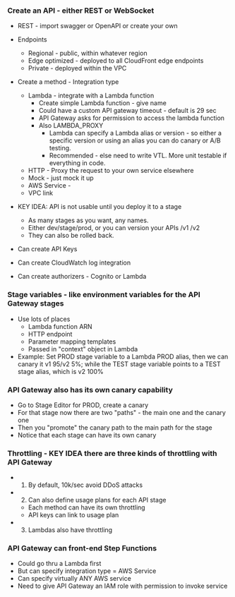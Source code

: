 ### Create an API - either REST or WebSocket
- REST - import swagger or OpenAPI or create your own
- Endpoints
  - Regional - public, within whatever region
  - Edge optimized - deployed to all CloudFront edge endpoints
  - Private - deployed within the VPC

- Create a method - Integration type
  - Lambda - integrate with a Lambda function
    - Create simple Lambda function - give name
    - Could have a custom API gateway timeout - default is 29 sec
    - API Gateway asks for permission to access the lambda function
    - Also LAMBDA_PROXY
      - Lambda can specify a Lambda alias or version - so either a specific version or using an alias you can do canary or A/B testing.
      - Recommended - else need to write VTL. More unit testable if everything in code.
  - HTTP - Proxy the request to your own service elsewhere
  - Mock - just mock it up
  - AWS Service - 
  - VPC link
- KEY IDEA: API is not usable until you deploy it to a stage 
  - As many stages as you want, any names.
  - Either dev/stage/prod, or you can version your APIs /v1 /v2
  - They can also be rolled back.
- Can create API Keys
- Can create CloudWatch log integration
- Can create authorizers - Cognito or Lambda

### Stage variables - like environment variables for the API Gateway stages
- Use lots of places
  - Lambda function ARN
  - HTTP endpoint
  - Parameter mapping templates
  - Passed in "context" object in Lambda
- Example: Set PROD stage variable to a Lambda PROD alias, then we can canary it v1 95/v2 5%; while the TEST stage variable points to a TEST stage alias, which is v2 100%

### API Gateway also has its own canary capability
- Go to Stage Editor for PROD, create a canary
- For that stage now there are two "paths" - the main one and the canary one
- Then you "promote" the canary path to the main path for the stage
- Notice that each stage can have its own canary

### Throttling - KEY IDEA there are three kinds of throttling with API Gateway
- 1) By default, 10k/sec avoid DDoS attacks
- 2) Can also define usage plans for each API stage
  - Each method can have its own throttling
  - API keys can link to usage plan
- 3) Lambdas also have throttling

### API Gateway can front-end Step Functions
- Could go thru a Lambda first
- But can specify integration type = AWS Service
- Can specify virtually ANY AWS service
- Need to give API Gateway an IAM role with permission to invoke service
